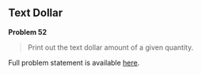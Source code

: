 Text Dollar
-----------

**Problem 52**

> Print out the text dollar amount of a given quantity.

Full problem statement is available [here][mirror].

[mirror]: https://github.com/rdtsc/codeeval-problem-statements/tree/master/hard/052-text-dollar/
          "View Problem Statement Mirror"
